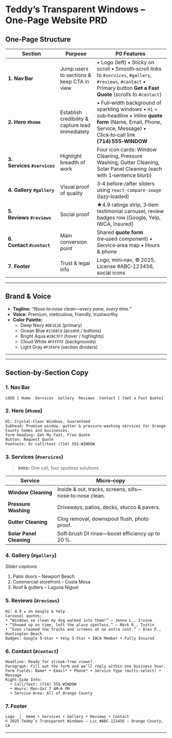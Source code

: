 
# Teddy’s Transparent Windows – One‑Page Website PRD

## One‑Page Structure
| Section | Purpose | P0 Features |
|---------|---------|-------------|
| **1. Nav Bar** | Jump users to sections & keep CTA in view | • Logo (left)  • Sticky on scroll  • Smooth‑scroll links to `#services`, `#gallery`, `#reviews`, `#contact`  • Primary button **Get a Fast Quote** (scrolls to `#contact`) |
| **2. Hero `#home`** | Establish credibility & capture lead immediately | • Full‑width background of sparkling windows  • `H1` + sub‑headline  • Inline **quote form** (Name, Email, Phone, Service, Message)  • Click‑to‑call link **(714) 555‑WINDOW** |
| **3. Services `#services`** | Highlight breadth of work | Four icon cards: Window Cleaning, Pressure Washing, Gutter Cleaning, Solar Panel Cleaning (each with 1‑sentence blurb) |
| **4. Gallery `#gallery`** | Visual proof of quality | 3‑4 before‑/after sliders using `react-compare-image` (lazy‑loaded) |
| **5. Reviews `#reviews`** | Social proof | ★4.9 ratings strip, 3‑item testimonial carousel, review badges row (Google, Yelp, IWCA, Insured) |
| **6. Contact `#contact`** | Main conversion point | Shared **quote form** (re‑used component)  • Service‑area map  • Hours & phone |
| **7. Footer** | Trust & legal info | Logo, mini‑nav, © 2025, License #ABC‑123456, social icons |

---

## Brand & Voice
- **Tagline:** *“Nose‑to‑nose clean—every pane, every time.”*
- **Voice:** Premium, meticulous, friendly, trustworthy.
- **Color Palette:**
  - Deep Navy `#0E1E2E` (primary)
  - Ocean Blue `#2188C9` (accent / buttons)
  - Bright Aqua `#28C7F7` (hover / highlights)
  - Cloud White `#FFFFFF` (backgrounds)
  - Light Gray `#F3F6F9` (section dividers)

---

---

## Section‑by‑Section Copy

### 1. Nav Bar
```
LOGO | Home  Services  Gallery  Reviews  Contact | [Get a Fast Quote]
```

### 2. Hero (`#home`)
```
H1: Crystal‑Clear Windows, Guaranteed
Subhead: Premium window, gutter & pressure‑washing services for Orange County homes and businesses.
Form Heading: Get My Fast, Free Quote
Button: Request Quote
Footnote: Or call/text (714) 555‑WINDOW
```

### 3. Services (`#services`)
> **Intro:** One call, four spotless solutions.

| Service | Micro‑copy |
|---------|-----------|
| **Window Cleaning** | Inside & out, tracks, screens, sills—nose‑to‑nose clean. |
| **Pressure Washing** | Driveways, patios, decks, stucco & pavers. |
| **Gutter Cleaning** | Clog removal, downspout flush, photo proof. |
| **Solar Panel Cleaning** | Soft‑brush DI rinse—boost efficiency up to 20 %. |

### 4. Gallery (`#gallery`)
*Slider captions*
1. Patio doors – Newport Beach
2. Commercial storefront – Costa Mesa
3. Roof & gutters – Laguna Niguel

### 5. Reviews (`#reviews`)
```
H2: 4.9 ★ on Google & Yelp
Carousel quotes:
• “Windows so clean my dog walked into them!” – Jenna L., Irvine
• “Showed up on time, left the place spotless.” – Mark R., Tustin
• “Even cleaned the tracks and screens at no extra cost.” – Alex P., Huntington Beach
Badges: Google 5‑Star • Yelp 5‑Star • IWCA Member • Fully Insured
```

### 6. Contact (`#contact`)
```
Headline: Ready for streak‑free views?
Paragraph: Fill out the form and we’ll reply within one business hour.
Form Fields: Name* • Email* • Phone* • Service Type (multi‑select) • Message
Right‑Side Info: 
  • Call/Text: (714) 555‑WINDOW  
  • Hours: Mon–Sat 7 AM–6 PM  
  • Service Area: All of Orange County
```

### 7. Footer
```
Logo  |  Home • Services • Gallery • Reviews • Contact
© 2025 Teddy’s Transparent Windows – Lic #ABC‑123456 – Orange County, CA
```

---
